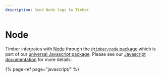 ```yaml
---
description: Send Node logs to Timber
---
```


# Node

Timber integrates with [Node](https://nodejs.org) through the [`@timber/node` package](https://github.com/timberio/timber-js) which is part of our [universal Javascript package](javascript/). Please see our [Javascript documentation](javascript/) for more details:

{% page-ref page="javascript/" %}

